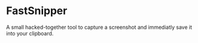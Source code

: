 # FastSnipper

A small hacked-together tool to capture a screenshot and immediatly save it into your clipboard.
